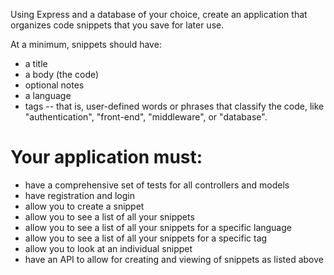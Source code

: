 Using Express and a database of your choice, create an application that organizes code snippets that you save for later use.

At a minimum, snippets should have:

* a title
* a body (the code)
* optional notes
* a language
* tags -- that is, user-defined words or phrases that classify the code, like "authentication", "front-end", "middleware", or "database".
# Your application must:

* have a comprehensive set of tests for all controllers and models
* have registration and login
* allow you to create a snippet
* allow you to see a list of all your snippets
* allow you to see a list of all your snippets for a specific language
* allow you to see a list of all your snippets for a specific tag
* allow you to look at an individual snippet
* have an API to allow for creating and viewing of snippets as listed above
